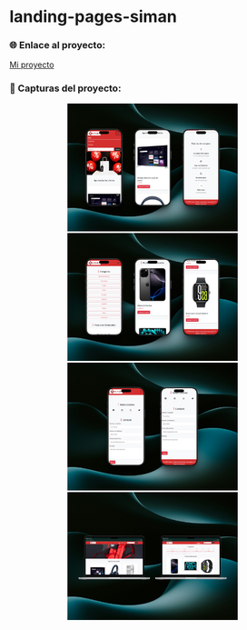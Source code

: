 # landing-pages-siman

### 🌐 Enlace al proyecto:
[Mi proyecto](https://landing-pages-siman.netlify.app/)

### 📸 Capturas del proyecto:

<p style="text-align: center;">
  <img src="./img/presentacion/celular1.png" alt="Inicio" width="300"/>
  <img src="./img/presentacion/celular2.png" alt="Categoria" width="300"/>
  <img src="./img/presentacion/celular3.png" alt="contacto" width="300"/>
  <img src="./img/presentacion/pc.png" alt="otro dispositivo" width="300"/>
</p>
